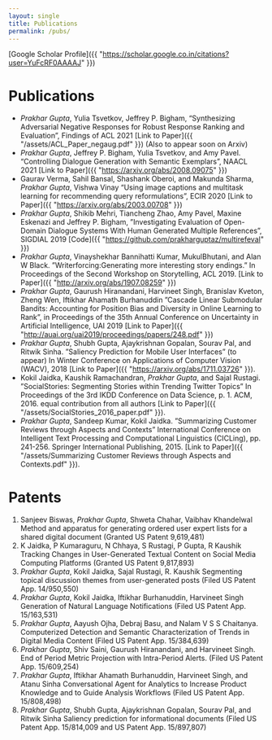 ```yaml
---
layout: single
title: Publications 
permalink: /pubs/
---
```

[Google Scholar Profile]({{ "https://scholar.google.co.in/citations?user=YuFcRF0AAAAJ" }})

# Publications #
- *Prakhar Gupta*, Yulia Tsvetkov, Jeffrey P. Bigham, “Synthesizing Adversarial Negative Responses for Robust Response Ranking and Evaluation”, Findings of ACL 2021 [Link to Paper]({{ "/assets/ACL_Paper_negaug.pdf" }}) (Also to appear soon on Arxiv)
- *Prakhar Gupta*, Jeffrey P. Bigham, Yulia Tsvetkov, and Amy Pavel. “Controlling Dialogue Generation with Semantic Exemplars”, NAACL 2021 [Link to Paper]({{ "https://arxiv.org/abs/2008.09075" }})
- Gaurav Verma, Sahil Bansal, Shashank Oberoi, and Makunda Sharma, *Prakhar Gupta*, Vishwa Vinay “Using image captions and multitask learning for recommending query reformulations”, ECIR 2020 [Link to Paper]({{ "https://arxiv.org/abs/2003.00708" }})
- *Prakhar Gupta*,  Shikib  Mehri,  Tiancheng  Zhao,  Amy  Pavel,  Maxine  Eskenazi  and  Jeffrey P. Bigham, 
”Investigating Evaluation of Open-Domain Dialogue Systems With Human Generated Multiple References”, SIGDIAL 2019 [Code]({{ "https://github.com/prakharguptaz/multirefeval" }})
- *Prakhar Gupta*, Vinayshekhar Bannihatti Kumar, MukulBhutani,  and  Alan  W  Black. 
”Writerforcing:Generating more interesting story endings.” In Proceedings of the Second Workshop on Storytelling, ACL 2019. [Link to Paper]({{ "http://arxiv.org/abs/1907.08259" }})
- *Prakhar Gupta*, Gaurush Hiranandani, Harvineet Singh, Branislav Kveton, Zheng Wen, Iftikhar Ahamath Burhanuddin 
”Cascade Linear Submodular Bandits: Accounting for Position Bias and Diversity in Online Learning to Rank”, in Proceedings of the 35th Annual Conference on Uncertainty in Artificial Intelligence, UAI 2019 [Link to Paper]({{ "http://auai.org/uai2019/proceedings/papers/248.pdf" }})
- *Prakhar Gupta*, Shubh Gupta, Ajaykrishnan Gopalan, Sourav Pal, and Ritwik Sinha. 
”Saliency Prediction for Mobile User Interfaces” (to appear) In Winter Conference on Applications of Computer Vision (WACV), 2018 [Link to Paper]({{ "https://arxiv.org/abs/1711.03726" }}).
- Kokil Jaidka, Kaushik Ramachandran, *Prakhar Gupta*, and Sajal Rustagi. 
”SocialStories: Segmenting Stories within Trending Twitter Topics” In Proceedings of the 3rd IKDD Conference on Data Science, p. 1. ACM, 2016.
 equal contribution from all authors [Link to Paper]({{ "/assets/SocialStories_2016_paper.pdf" }}).
- *Prakhar Gupta*, Sandeep Kumar, Kokil Jaidka. 
”Summarizing Customer Reviews through Aspects and Contexts”
International Conference on Intelligent Text Processing and Computational Linguistics (CICLing), pp. 241-256. Springer International Publishing, 2015. [Link to Paper]({{ "/assets/Summarizing Customer Reviews through Aspects and Contexts.pdf" }}).

# Patents #
1. Sanjeev Biswas, *Prakhar Gupta*, Shweta Chahar, Vaibhav Khandelwal 
Method and apparatus for generating ordered user expert lists for a shared digital document (Granted US Patent 9,619,481)
2. K Jaidka, P Kumaraguru, N Chhaya, S Rustagi, P Gupta, R Kaushik 
Tracking Changes in User-Generated Textual Content on Social Media Computing Platforms (Granted US Patent 9,817,893)
3. *Prakhar Gupta*, Kokil Jaidka, Sajal Rustagi, R. Kaushik
Segmenting topical discussion themes from user-generated posts (Filed US Patent App. 14/950,550)
4. *Prakhar Gupta*, Kokil Jaidka, Iftikhar Burhanuddin, Harvineet Singh 
Generation of Natural Language Notifications (Filed US Patent App. 15/163,531)
5. *Prakhar Gupta*, Aayush Ojha, Debraj Basu, and Nalam V S S Chaitanya.
Computerized Detection and Semantic Characterization of Trends in Digital Media Content (Filed US Patent App. 15/384,639)
6. *Prakhar Gupta*, Shiv Saini, Gaurush Hiranandani, and Harvineet Singh. 
End of Period Metric Projection with Intra-Period Alerts. (Filed US Patent App. 15/609,254)
7. *Prakhar Gupta*, Iftikhar Ahamath Burhanuddin, Harvineet Singh, and Atanu Sinha 
Conversational Agent for Analytics to Increase Product Knowledge and to Guide Analysis Workflows (Filed US Patent App. 15/808,498)
8. *Prakhar Gupta*, Shubh Gupta, Ajaykrishnan Gopalan, Sourav Pal, and Ritwik Sinha 
Saliency prediction for informational documents (Filed US Patent App. 15/814,009 and US Patent App. 15/897,807)
